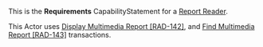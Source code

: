 This is the **Requirements** CapabilityStatement for a [Report Reader](volume-1.html#152113-report-reader).

This Actor uses [Display Multimedia Report \[RAD-142\]](RAD-142.html), and [Find Multimedia Report \[RAD-143\]](RAD-143.html) transactions.